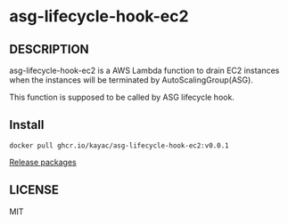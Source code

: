 # asg-lifecycle-hook-ec2

## DESCRIPTION

asg-lifecycle-hook-ec2 is a AWS Lambda function to drain EC2 instances when the instances will be terminated by AutoScalingGroup(ASG).

This function is supposed to be called by ASG lifecycle hook.

## Install

```console
docker pull ghcr.io/kayac/asg-lifecycle-hook-ec2:v0.0.1
```

[Release packages]()

## LICENSE

MIT
